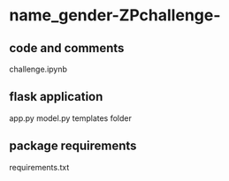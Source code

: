 # name_gender-ZPchallenge-

## code and comments
challenge.ipynb

## flask application
app.py
model.py
templates folder

## package requirements
requirements.txt
